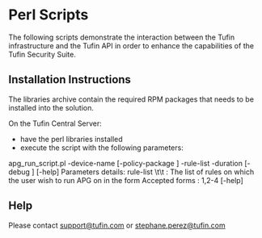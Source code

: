 Perl Scripts
============

The following scripts demonstrate the interaction between the Tufin infrastructure and the Tufin API in order to enhance the capabilities of the Tufin Security Suite.


Installation Instructions
-------------------------
The libraries archive contain the required RPM packages that needs to be installed into the solution.

On the Tufin Central Server:
 - have the perl libraries installed
 - execute the script with the following parameters:

apg_run_script.pl -device-name <management name> 
	[-policy-package <Name of the policy package>]
	-rule-list <list of rules number>
	-duration <number of days for analysis>
	[-debug ] [-help]
	Parameters details:
	rule-list \t\t : The list of rules on which the user wish to run APG on in the form
	Accepted forms : 1,2-4
	[-help]

Help
----
Please contact support@tufin.com or stephane.perez@tufin.com